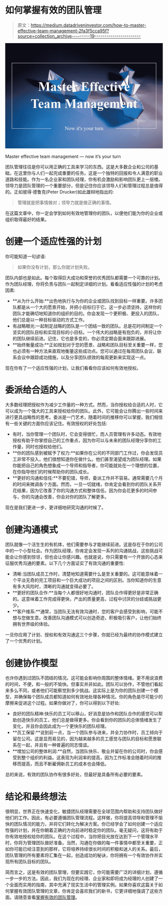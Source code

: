 # 如何掌握有效的团队管理

> 原文：<https://medium.datadriveninvestor.com/how-to-master-effective-team-management-2fa3f5cca95f?source=collection_archive---------19----------------------->

![](img/40bd06961f57c5201539f4b7842c20b0.png)

Master effective team management — now it’s your turn

团队管理往往是你可以用正确的工具来学习的东西。这是大多数企业和公司的基础，在这里你与人们一起完成重要的任务。这是一个独特的回报和令人满意的职业道路和技能。作为一名企业家和团队经理，你有机会激励和影响团队更上一层楼。领导力是团队管理的一个重要部分，但是记住你应该领导人们和管理过程总是值得的。正如彼得·德鲁克(Peter Drucker)如此雄辩地指出的:

> 管理就是把事情做对；领导力就是做正确的事情。

在这篇文章中，你一定会学到如何有效地管理你的团队，以便他们能为你的企业或组织取得最好的结果。

# **创建一个适应性强的计划**

你可能知道一句谚语:

> 如果你没有计划，那么你就计划失败。

团队内部也是如此。每个取得巨大成功和荣誉的优秀团队都需要一个可靠的计划。作为团队经理，你将负责与团队一起制定详细的计划。看看适应性强的计划的考虑因素:

*   **从为什么开始:**出色地执行与为你的企业或团队找到目标一样重要。许多团队都是从一个大的愿景开始，并把小目标归于它。这一步必须坚持，这样你的团队才能确切地知道你的组织的目的。你会发现一个更积极、更投入的团队，他们总是以一种目标驱动的方式工作。
*   有战略眼光:一起制定战略的团队是一个团结一致的团队。总是花时间制定一个坚实的团队目标和实现目标的小目标。一个伟大的战略是有抱负的，并将让你的团队继续前进。记住，它也是多变的，你必须定期会面来跟踪进展。
*   **始终衡量成功:**正如规划对于您的愿景、战略和团队目标至关重要一样，您也必须有一种方法来直观地衡量这些成功点。您可以通过在每周团队会议、联系会议中跟踪成功措施，以及分享团队绩效的每周更新来实现这一点。

现在你有了一个适应性强的计划，让我们看看你应该如何有效地授权。

# **委派给合适的人**

大多数经理把授权作为减少工作量的一种方式。然而，当你授权给合适的人时，它可以成为一个强大的工具来授权给你的团队。此外，它可能会让你腾出一些时间来进行更具战略性的思考。委派是一门艺术，随着时间的推移你可以掌握，我们相信有一些关键的方面你应该记住。有效授权的好处包括:

*   有时，当你管理一个团队时，它会变得很忙，而人员管理有许多动态。有效地授权有助于你掌控自己的工作重点，因为你可以与未来的团队经理分享你的工作量，同时也授权给他们。
*   **你的团队感到被赋予了权力:**如果你在公司的不同部门工作过，你会发现员工非常不投入，他们很想知道你在做什么。他们甚至渴望成为团队经理。如果你能把自己的角色想象成一个导师和指导者，你可能就处在一个理想的位置，在你指导他们的时候帮助你的团队成长。
*   **更好的沟通和信任:**不要犯错，导师，委派工作并不容易。通常需要几个月的时间来微调各个方面。然而，一旦一切就绪，你肯定会看到你的团队关系开花结果，因为它改善了你的沟通方式和整体信任。因为你会花更多的时间参与，你的沟通会改善，你会对你的团队了解更多。

现在是我们更进一步，更详细地研究沟通的时候了。

# **创建沟通模式**

团队就像一个活生生的有机体，他们需要参与才能继续前进。这是存在于你的公司中的一个小型社会。作为团队经理，你肯定会发现一系列的沟通挑战，这些挑战可能会让你感到惊讶，但也会让你感兴趣。也就是说，你只需要有一个开放的心态来征服优秀沟通的要素。以下几个方面证实了有效沟通的重要性:

*   清晰:当团队成员工作时，清楚地知道需要什么是至关重要的。这可能意味着一个平淡无奇的完工项目和一个巨大成功的项目之间的区别。当你知道你的生意有多大风险时，清晰的沟通就变得必要了。
*   **更好的团队合作:**当每个人都很好地沟通时，团队合作得更好是非常正确的。这意味着工作完成得更快，产出的质量更高，过程中讨厌的分歧或挑战更少。
*   **客户维系:**通常，当团队无法有效沟通时，您的客户会感受到影响，可能不想与您做生意。改善团队沟通模式可以创造奇迹，积极吸引客户，让他们始终拥有世界级的体验。

一旦你应用了计划、授权和有效沟通这三个步骤，你就已经为最终的协作模式建立了一个优秀的计划。

# 创建协作模型

也许你遇到过团队不团结的情况。这可能会影响你周围的整体情绪。更不用说浪费的时间，不便，和一般的不愉快。但事实并非如此。团队可以协作，不管他们看起来多么不同，或者他们可能察觉到多少挑战。这实际上是为你的团队创建一个模型，并确保每个团队成员都知道如何有效地处理各种情况。你的角色是尽可能少的摩擦来促进这个过程。如果你做对了，你可以得到以下好处:

*   良好的团队精神:快乐的员工可以移山，好消息是协作和团队合作的感觉可以帮助创造快乐的员工，他们总是做得更多。你会看到你的团队的总体情绪发生了变化，并且你会因此成为一个更快乐的团队经理。
*   **员工保留:**说到前一点，当一个团队参与进来，并全力协作时，员工倾向于留在公司。这是显而易见的，因为越来越多的员工感觉与团队的目标和愿景联系在一起，并且有一种普遍的同志情谊。
*   **增加公司的整体利润:**自然，当团队快乐、敬业并留在你的公司时，你会感受到整个组织的利益。这表现为利润率的提高，因为工作标准会随着时间的推移而提高，而且不断雇佣新员工的成本也会降低。

总的来说，有效的团队协作有很多好处，但最好是具备所有必要的要素。

# 结论和最终想法

很明显，世界正在快速变化，敏捷团队经理需要在全球范围内帮助和支持团队做好他们的工作。因此，有必要遵循团队管理流程。这样做，你将提高领导和管理不愉快的团队情况的能力，并将它们转化为解决方案。你已经学会了如何创建一个适应性强的计划，并在你朝着正确的方向前进时稳定你的团队。毫无疑问，这将有助于你有效地授权给你的团队。在这个过程中，当你把目光放在达到下一个管理水平时，你将为管理团队做好准备。当然，沟通在你做的每一件事情中都至关重要，正如你可能已经注意到的那样，它将培养持续很长时间的积极和迷人的关系。最后，团队管理的所有要素将汇集在一起，创造成功的秘诀，你将拥有一个有效协作并实现所有团队目标的团队。

简而言之，这是有效的团队管理，但要实践它，你可能需要广泛的详细计划，遵循一步一步的方法。因此，我们为现在的经理、企业家和即将成为经理的人创建了一个全面而实用的指南，其中充满了现实生活中的管理实例。如果你喜欢这篇关于如何掌握有效团队管理的文章，你肯定会喜欢我们的新书，它更详细地强调了这些方面。请随意查看[掌握有效的团队管理](https://amzn.to/2SEmDwa)。